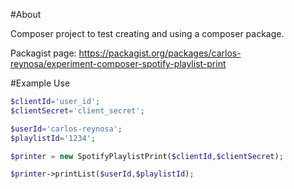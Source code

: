 #About

Composer project to test creating and using a composer package.

Packagist page: https://packagist.org/packages/carlos-reynosa/experiment-composer-spotify-playlist-print

#Example Use

```php
$clientId='user_id';
$clientSecret='client_secret';

$userId='carlos-reynosa';
$playlistId='1234';

$printer = new SpotifyPlaylistPrint($clientId,$clientSecret);

$printer->printList($userId,$playlistId);
```
